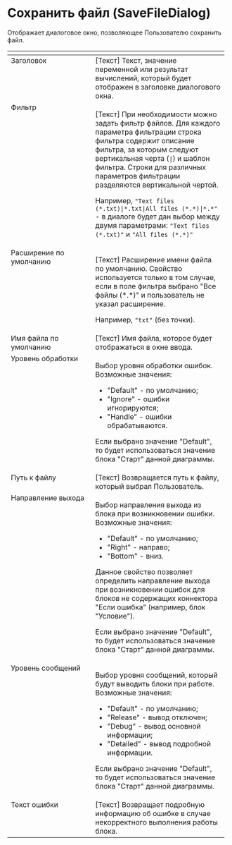 # Сохранить файл (SaveFileDialog)

Отображает диалоговое окно, позволяющее Пользователю сохранить файл.

<table data-header-hidden><thead><tr><th width="176.08331298828125" valign="top"></th><th width="286.166748046875" valign="top"></th></tr></thead><tbody><tr><td valign="top">Заголовок</td><td valign="top">[Текст] Текст, значение переменной или результат вычислений, который будет отображен в заголовке диалогового окна.</td></tr><tr><td valign="top">Фильтр</td><td valign="top"><p>[Текст] При необходимости можно задать фильтр файлов. Для каждого параметра фильтрации строка фильтра содержит описание фильтра, за которым следуют вертикальная черта (<code>|</code>) и шаблон фильтра. Строки для различных параметров фильтрации разделяются вертикальной чертой. </p><p></p><p>Например, <code>"Text files (*.txt)|*.txt|All files (*.*)|*.*"</code> - в диалоге будет дан выбор между двумя параметрами: <code>"Text files (*.txt)"</code> и <code>"All files (*.*)"</code></p></td></tr><tr><td valign="top">Расширение по умолчанию</td><td valign="top"><p>[Текст] Расширение имени файла по умолчанию. Свойство используется только в том случае, если в поле фильтра выбрано "Все файлы (*.*)" и пользователь не указал расширение. </p><p></p><p>Например, <code>"txt"</code> (без точки).</p></td></tr><tr><td valign="top">Имя файла по умолчанию</td><td valign="top">[Текст] Имя файла, которое будет отображаться в окне ввода.</td></tr><tr><td valign="top">Уровень обработки</td><td valign="top"><p>Выбор уровня обработки ошибок. Возможные значения: </p><ul><li>"Default" - по умолчанию; </li><li>"Ignore" - ошибки игнорируются; </li><li>"Handle" - ошибки обрабатываются. </li></ul><p>Если выбрано значение "Default", то будет использоваться значение блока "Старт" данной диаграммы.</p></td></tr><tr><td valign="top">Путь к файлу</td><td valign="top">[Текст] Возвращается путь к файлу, который выбрал Пользователь.</td></tr><tr><td valign="top">Направление выхода</td><td valign="top"><p>Выбор направления выхода из блока при возникновении ошибки. Возможные значения: </p><ul><li>"Default" - по умолчанию; </li><li>"Right" - направо; </li><li>"Bottom" - вниз. </li></ul><p>Данное свойство позволяет определить направление выхода при возникновении ошибок для блоков не содержащих коннектора "Если ошибка" (например, блок "Условие"). </p><p></p><p>Если выбрано значение "Default", то будет использоваться значение блока "Старт" данной диаграммы.</p></td></tr><tr><td valign="top">Уровень сообщений</td><td valign="top"><p>Выбор уровня сообщений, который будут выводить блоки при работе. Возможные значения: </p><ul><li>"Default" - по умолчанию; </li><li>"Release" - вывод отключен; </li><li>"Debug" - вывод основной информации; </li><li>"Detailed" - вывод подробной информации. </li></ul><p>Если выбрано значение "Default", то будет использоваться значение блока "Старт" данной диаграммы.</p></td></tr><tr><td valign="top">Текст ошибки</td><td valign="top">[Текст] Возвращает подробную информацию об ошибке в случае некорректного выполнения работы блока.</td></tr></tbody></table>
